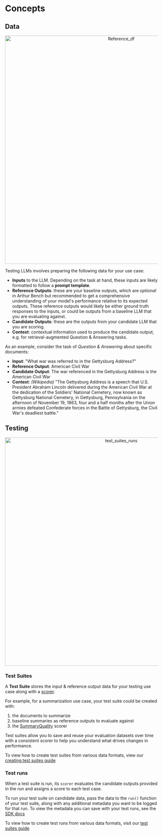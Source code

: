 # Concepts
## Data
<!-- ![ref_df](img/Reference_df.png) -->
<p align="center">
<img src="./_static/img/Reference_df.png" alt="Reference_df" width="750"/>

Testing LLMs involves preparing the following data for your use case:
- **Inputs** to the LLM. Depending on the task at hand, these inputs are likely formatted to follow a **prompt template**.
- **Reference Outputs**: these are your baseline outputs, which are _optional_ in Arthur Bench but recommended to get a comprehensive understanding of your model's performance relative to its expected outputs. These reference outputs would likely be either ground truth responses to the inputs, or could be outputs from a baseline LLM that you are evaluating against.
- **Candidate Outputs**: these are the outputs from your candidate LLM that you are scoring.
- **Context**: contextual information used to produce the candidate output, e.g. for retrieval-augmented Question & Answering tasks.

As an example, consider the task of *Question & Answering* about specific documents: 

 - **Input**: "What war was referred to in the Gettysburg Address?"
 - **Reference Output**: American Civil War
 - **Candidate Output**: The war referenced in the Gettysburg Address is the American Civil War
 - **Context**: _(Wikipedia)_ "The Gettysburg Address is a speech that U.S. President Abraham Lincoln delivered during the American Civil War at the dedication of the Soldiers' National Cemetery, now known as Gettysburg National Cemetery, in Gettysburg, Pennsylvania on the afternoon of November 19, 1863, four and a half months after the Union armies defeated Confederate forces in the Battle of Gettysburg, the Civil War's deadliest battle."

## Testing
 
<p align="center">
<img src="./_static/img/test_suite_run.png" alt="test_suites_runs" width="750"/>

### Test Suites

A **Test Suite** stores the input & reference output data for your testing use case along with a [scorer](scoring.md).

For example, for a summarization use case, your test suite could be created with:

1. the documents to summarize
2. baseline summaries as reference outputs to evaluate against
3. the [SummaryQuality](https://bench.readthedocs.io/en/latest/scoring.html#summary-quality) scorer

Test suites allow you to save and reuse your evaluation datasets over time with a consistent scorer to help you understand what drives changes in performance.

To view how to create test suites from various data formats, view our [creating test suites guide](creating_test_suites.md)

### Test runs

When a test suite is run, its `scorer` evaluates the candidate outputs provided in the run and assigns a score to each test case.

To run your test suite on candidate data, pass the data to the `run()` function of your test suite, along with any additional metadata you want to be logged for that run. To view the metadata you can save with your test runs, see the [SDK docs](https://bench.readthedocs.io/en/latest/testsuite.html#arthur_bench.run.testrun.TestRun)

To view how to create test runs from various data formats, visit our [test suites guide](creating_test_suites.md)

